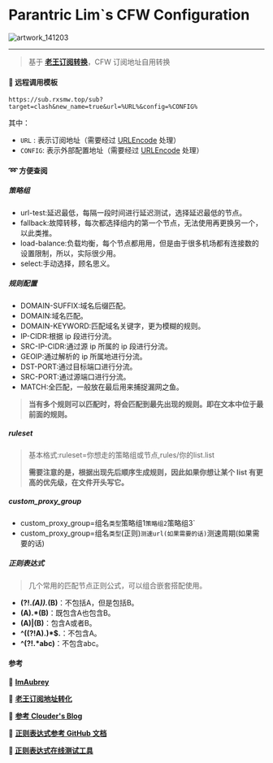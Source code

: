 # Parantric Lim`s CFW Configuration

![artwork_141203](F:\Syn_Cache\同步空间\download_cache\artwork_141203.jpg)

------

> 基于 **[老王订阅转换](https://sub.rxsmw.top/)**，CFW 订阅地址自用转换

####  :rocket: 远程调用模板

```
https://sub.rxsmw.top/sub?target=clash&new_name=true&url=%URL%&config=%CONFIG%
```

其中：

- `URL` : 表示订阅地址（需要经过 [URLEncode](https://www.urlencoder.org/) 处理）
- `CONFIG`: 表示外部配置地址（需要经过 [URLEncode](https://www.urlencoder.org/) 处理）

#### :loop: 方便查阅

##### 策略组

- url-test:延迟最低，每隔一段时间进行延迟测试，选择延迟最低的节点。
- fallback:故障转移，每次都选择组内的第一个节点，无法使用再更换另一个，以此类推。
- load-balance:负载均衡，每个节点都用用，但是由于很多机场都有连接数的设置限制，所以，实际很少用。
- select:手动选择，顾名思义。

##### 规则配置

- DOMAIN-SUFFIX:域名后缀匹配。
- DOMAIN:域名匹配。
- DOMAIN-KEYWORD:匹配域名关键字，更为模糊的规则。
- IP-CIDR:根据 ip 段进行分流。
- SRC-IP-CIDR:通过源 ip 所属的 ip 段进行分流。
- GEOIP:通过解析的 ip 所属地进行分流。
- DST-PORT:通过目标端口进行分流。
- SRC-PORT:通过源端口进行分流。
- MATCH:全匹配，一般放在最后用来捕捉漏网之鱼。

> **当有多个规则可以匹配时，将会匹配到最先出现的规则。即在文本中位于最前面的规则。**

##### ruleset

> 基本格式:ruleset=你想走的策略组或节点,rules/你的list.list
>
> **需要注意的是，根据出现先后顺序生成规则，因此如果你想让某个 list 有更高的优先级，在文件开头写它。**

##### custom_proxy_group

- custom_proxy_group=组名`类型`策略组1`策略组2`策略组3`
- custom_proxy_group=组名`类型`(正则)`测速url(如果需要的话)`测速周期(如果需要的话)

##### 正则表达式

> 几个常用的匹配节点正则公式，可以组合嵌套搭配使用。

- **(?!.*(A)).*(B)**：不包括A，但是包括B。
- **(A).*(B)**：既包含A也包含B。
- **(A)|(B)**：包含A或者B。
- **^((?!A).)*$.**：不包含A。
- **^(?!.*abc)**：不包含abc。

#### 参考

:bookmark: [**ImAubrey**](https://github.com/ImAubrey/ImAubrey)

:bookmark: [**老王订阅地址转化**](https://sub.rxsmw.top/)

:bookmark: [**参考 Clouder's Blog**](https://www.codein.icu/clashtutorial/)

:bookmark: [**正则表达式参考 GitHub 文档**](https://github.com/ziishaned/learn-regex/blob/master/translations/README-cn.md)

**:bookmark: [正则表达式在线测试工具](http://www.regexp.cn/Regex)**
